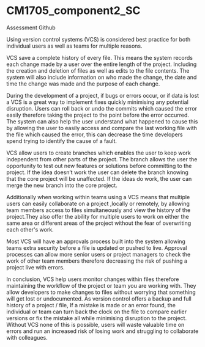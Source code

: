 # CM1705_component2_SC

Assessment Github

Using version control systems (VCS) is considered best practice for both individual users as well as teams for multiple reasons. 

VCS save a complete history of every file. This means the system records each change made by a user over the entire length of the project. Including the creation and deletion of files as well as edits to the file contents. The system will also include information on who made the change, the date and time the change was made and the purpose of each change. 

During the development of a project, if bugs or errors occur, or if data is lost a VCS is a great way to implement fixes quickly minimising any potential disruption. Users can roll back or undo the commits which caused the error easily therefore taking the project to the point before the error occurred. The system can also help the user understand what happened to cause this by allowing the user to easily access and compare the last working file with the file which caused the error, this can decrease the time developers spend trying to identify the cause of a fault. 

VCS allow users to create branches which enables the user to keep work independent from other parts of the project. The branch allows the user the opportunity to test out new features or solutions before committing to the project. If the idea doesn’t work the user can delete the branch knowing that the core project will be unaffected. If the ideas do work, the user can merge the new branch into the core project.

Additionally when working within teams using a VCS means that multiple users can easily collaborate on a project ,locally or remotely, by allowing team members access to files simultaneously and view the history of the project.They also offer the ability for multiple users to work on either the same area or different areas of the project without the fear of overwriting each other's work. 

Most VCS will have an approvals process built into the system allowing teams extra security before a file is updated or pushed to live. Approval processes can allow more senior users or project managers to check the work of other team members therefore decreasing the risk of pushing a project live with errors. 

In conclusion, VCS help users monitor changes within files therefore maintaining the workflow of the project or team you are working with. They allow developers to make changes to files without worrying that something will get lost or undocumented.  As version control offers a backup and full history of a project / file, If a mistake is made or an error found, the individual or team can turn back the clock on the file to compare earlier versions or fix the mistake all while minimising disruption to the project. Without VCS none of this is possible, users will waste valuable time on errors and run an increased risk of losing work and struggling to collaborate with colleagues. 
